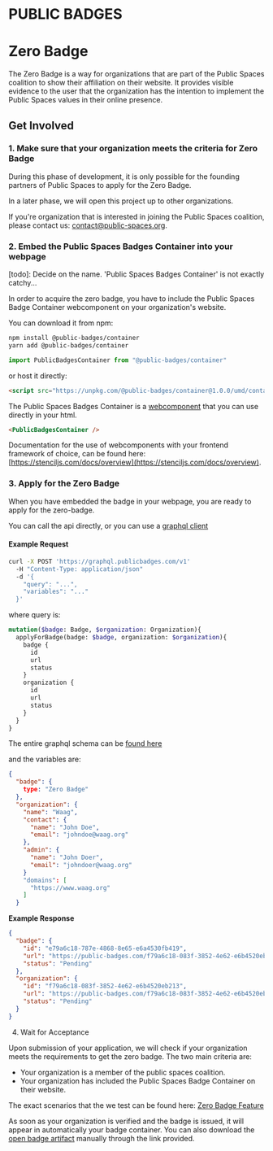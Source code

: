 PUBLIC BADGES
=============

# Zero Badge

The Zero Badge is a way for organizations that are part of the Public
Spaces coalition to show their affiliation on their website. It provides
visible evidence to the user that the organization has the intention to
implement the Public Spaces values in their online presence.

## Get Involved

### 1. Make sure that your organization meets the criteria for Zero Badge

During this phase of development, it is only possible for the founding
partners of Public Spaces to apply for the Zero Badge.

In a later phase, we will open this project up to other organizations.

If you're organization that is interested in joining the Public Spaces coalition,
please contact us: [contact@public-spaces.org](contact@public-spaces.org).


### 2. Embed the Public Spaces Badges Container into your webpage

[todo]: Decide on the name. 'Public Spaces Badges Container' is not exactly
catchy...

In order to acquire the zero badge, you have to include the Public Spaces Badge
Container webcomponent on your organization's website.

You can download it from npm:

```bash
npm install @public-badges/container
yarn add @public-badges/container
```

```js
import PublicBadgesContainer from "@public-badges/container"
```

or host it directly:

```html
<script src="https://unpkg.com/@public-badges/container@1.0.0/umd/container.production.min.js" async></script>
```

The Public Spaces Badges Container is a [webcomponent](https://www.webcomponents.org/introduction)
that you can use directly in your html.

```html
<PublicBadgesContainer />
```

Documentation for the use of webcomponents with your frontend framework of choice,
can be found here: [https://stenciljs.com/docs/overview](https://stenciljs.com/docs/overview).


### 3. Apply for the Zero Badge

When you have embedded the badge in your webpage, you are ready to apply for
the zero-badge.

You can call the api directly, or you can use a [graphql client](https://graphql.org/code/#graphql-clients)

#### Example Request

```bash
curl -X POST 'https://graphql.publicbadges.com/v1'
  -H "Content-Type: application/json"
  -d '{
    "query": "...",
    "variables": "..."
  }'
```


where query is:

```graphql
mutation($badge: Badge, $organization: Organization){
  applyForBadge(badge: $badge, organization: $organization){
    badge {
      id
      url
      status
    }
    organization {
      id
      url
      status
    }
  }
}
``` 
The entire graphql schema can be [found here](/src-schema)

and the variables are:

```json
{
  "badge": {
    type: "Zero Badge"
  },
  "organization": {
    "name": "Waag",
    "contact": {
      "name": "John Doe",
      "email": "johndoe@waag.org"
    },
    "admin": {
      "name": "John Doer",
      "email": "johndoer@waag.org"
    }
    "domains": [
      "https://www.waag.org"
    ]
  }
```

**Example Response**

```json
{
  "badge": {
    "id": "e79a6c18-787e-4868-8e65-e6a4530fb419",
    "url": "https://public-badges.com/f79a6c18-083f-3852-4e62-e6b4520eb213/e79a6c18-787e-4868-8e65-e6a4530fb419",
    "status": "Pending"
  },
  "organization": {
    "id": "f79a6c18-083f-3852-4e62-e6b4520eb213",
    "url": "https://public-badges.com/f79a6c18-083f-3852-4e62-e6b4520eb213",
    "status": "Pending"
  }
}
```

4. Wait for Acceptance

Upon submission of your application, we will check if your organization meets the
requirements to get the zero badge. The two main criteria are:

- Your organization is a member of the public spaces coalition.
- Your organization has included the Public Spaces Badge Container on their
website.

The exact scenarios that the we test can be found here: [Zero Badge Feature](/src-feature)

As soon as your organization is verified and the badge is issued, it will appear
in automatically your badge container. You can also download the
[open badge artifact](./src-fixture) manually through the link provided.

